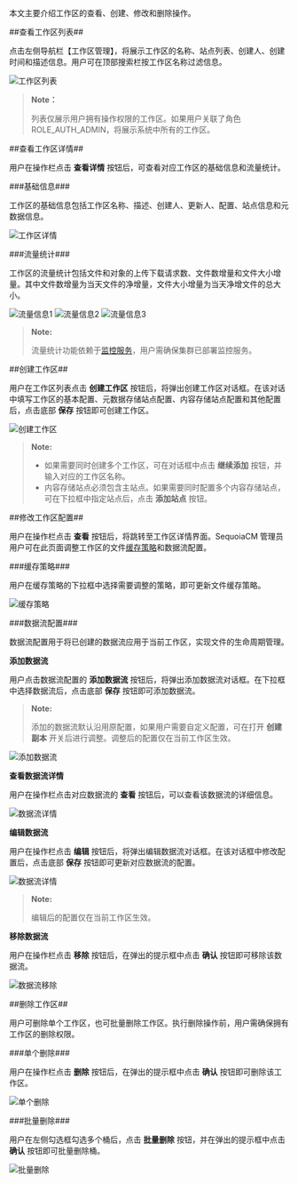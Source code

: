 
本文主要介绍工作区的查看、创建、修改和删除操作。

##查看工作区列表##

点击左侧导航栏【工作区管理】，将展示工作区的名称、站点列表、创建人、创建时间和描述信息。用户可在顶部搜索栏按工作区名称过滤信息。

![工作区列表][workspace_list]

>**Note：**
>
> 列表仅展示用户拥有操作权限的工作区。如果用户关联了角色 ROLE_AUTH_ADMIN，将展示系统中所有的工作区。

##查看工作区详情##

用户在操作栏点击 **查看详情** 按钮后，可查看对应工作区的基础信息和流量统计。

###基础信息###

工作区的基础信息包括工作区名称、描述、创建人、更新人、配置、站点信息和元数据信息。

![工作区详情][workspace_detail]

###流量统计###

工作区的流量统计包括文件和对象的上传下载请求数、文件数增量和文件大小增量。其中文件数增量为当天文件的净增量，文件大小增量为当天净增文件的总大小。

![流量信息1][workspace_detail_traffic_1]
![流量信息2][workspace_detail_traffic_2]
![流量信息3][workspace_detail_traffic_3]

>**Note:**
>
> 流量统计功能依赖于[监控服务][admin_server]，用户需确保集群已部署监控服务。

##创建工作区##

用户在工作区列表点击 **创建工作区** 按钮后，将弹出创建工作区对话框。在该对话中填写工作区的基本配置、元数据存储站点配置、内容存储站点配置和其他配置后，点击底部 **保存** 按钮即可创建工作区。

![创建工作区][create_workspace]

>**Note:**
>
> - 如果需要同时创建多个工作区，可在对话框中点击 **继续添加** 按钮，并输入对应的工作区名称。
> - 内容存储站点必须包含主站点。如果需要同时配置多个内容存储站点，可在下拉框中指定站点后，点击 **添加站点** 按钮。

##修改工作区配置##

用户在操作栏点击 **查看** 按钮后，将跳转至工作区详情界面。SequoiaCM 管理员用户可在此页面调整工作区的文件[缓存策略][strategy]和数据流配置。

###缓存策略###

用户在缓存策略的下拉框中选择需要调整的策略，即可更新文件缓存策略。

![缓存策略][workspace_strategy]

###数据流配置###

数据流配置用于将已创建的数据流应用于当前工作区，实现文件的生命周期管理。

**添加数据流**

用户点击数据流配置的 **添加数据流** 按钮后，将弹出添加数据流对话框。在下拉框中选择数据流后，点击底部 **保存** 按钮即可添加数据流。

>**Note:**
>
> 添加的数据流默认沿用原配置，如果用户需要自定义配置，可在打开 **创建副本** 开关后进行调整。调整后的配置仅在当前工作区生效。

![添加数据流][workspace_transition_add]

**查看数据流详情**

用户在操作栏点击对应数据流的 **查看** 按钮后，可以查看该数据流的详细信息。

![数据流详情][workspace_transition_detail]

**编辑数据流**

用户在操作栏点击 **编辑** 按钮后，将弹出编辑数据流对话框。在该对话框中修改配置后，点击底部 **保存** 按钮即可更新对应数据流的配置。

![数据流详情][workspace_transition_update]

>**Note:**
>
> 编辑后的配置仅在当前工作区生效。

**移除数据流**

用户在操作栏点击 **移除** 按钮后，在弹出的提示框中点击 **确认** 按钮即可移除该数据流。

![数据流移除][workspace_transition_remove]

##删除工作区##

用户可删除单个工作区，也可批量删除工作区。执行删除操作前，用户需确保拥有工作区的删除权限。

###单个删除###

用户在操作栏点击 **删除** 按钮后，在弹出的提示框中点击 **确认** 按钮即可删除该工作区。

![单个删除][workspace_delete_single]

###批量删除###

用户在左侧勾选框勾选多个桶后，点击 **批量删除** 按钮，并在弹出的提示框中点击 **确认** 按钮即可批量删除桶。

![批量删除][workspace_delete_batch]

[workspace_list]:Om/Operation/workspace_list.png
[workspace_detail]:Om/Operation/workspace_detail.png
[workspace_transition_list]:Om/Operation/workspace_transition_list.png
[workspace_transition_add]:Om/Operation/workspace_transition_add.png
[workspace_detail_traffic_1]:Om/Operation/workspace_detail_traffic_1.png
[workspace_detail_traffic_2]:Om/Operation/workspace_detail_traffic_2.png
[workspace_detail_traffic_3]:Om/Operation/workspace_detail_traffic_3.png
[create_workspace]:Om/Operation/create_workspace.png
[workspace_delete_single]:Om/Operation/workspace_delete_single.png
[workspace_delete_batch]:Om/Operation/workspace_delete_batch.png
[admin_server]:Architecture/Microservice/admin_service.md
[strategy]:Architecture/Business_Concept/workspace.md#文件缓存策略
[workspace_strategy]:Om/Operation/workspace_strategy.png
[workspace_transition_add]:Om/Operation/workspace_transition_add.png
[workspace_transition_detail]:Om/Operation/workspace_transition_detail.png
[workspace_transition_update]:Om/Operation/workspace_transition_update.png
[workspace_transition_remove]:Om/Operation/workspace_transition_remove.png
